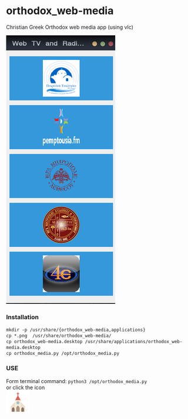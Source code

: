# orthodox_web-media
Christian Greek Orthodox web media app (using vlc)

![app](./image.png)

### Installation
```
mkdir -p /usr/share/{orthodox_web-media,applications}
cp *.png  /usr/share/orthodox_web-media/
cp orthodox_web-media.desktop /usr/share/applications/orthodox_web-media.desktop
cp orthodox_media.py /opt/orthodox_media.py
```

### USE
Form terminal command:
`python3 /opt/orthodox_media.py` <br>
or click the icon <br>
![](./church_easter_icon.png)